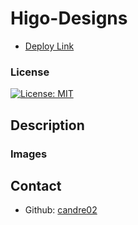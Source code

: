 # Higo-Designs
* [Deploy Link](https://candre02.github.io/Higo-Designs)

### License 
[![License: MIT](https://img.shields.io/badge/License-MIT-yellow.svg)](https://opensource.org/licenses/MIT)

## Description


### Images



## Contact
* Github: [candre02](https://www.github.com/candre02)
